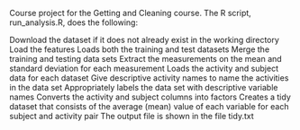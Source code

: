 Course project for the Getting and Cleaning course. The R script, run_analysis.R, does the following:

Download the dataset if it does not already exist in the working directory
Load the features
Loads both the training and test datasets
Merge the training and testing data sets
Extract the measurements on the mean and standard deviation for each measurement
Loads the activity and subject data for each dataset
Give descriptive activity names to name the activities in the data set
Appropriately labels the data set with descriptive variable names
Converts the activity and subject columns into factors
Creates a tidy dataset that consists of the average (mean) value of each variable for each subject and activity pair
The output file is shown in the file tidy.txt
